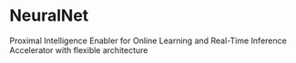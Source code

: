 # NeuralNet
Proximal Intelligence Enabler for Online Learning and Real-Time Inference Accelerator with flexible architecture
